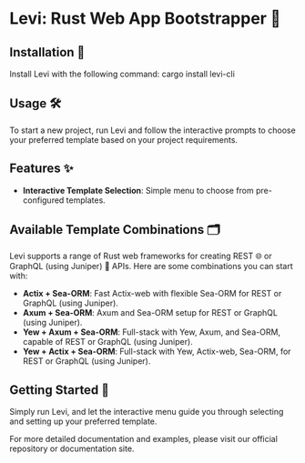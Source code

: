 # Levi: Rust Web App Bootstrapper 🚀

## Installation 🔧

Install Levi with the following command:
cargo install levi-cli

## Usage 🛠️

To start a new project, run Levi and follow the interactive prompts to choose your preferred template based on your project requirements.

## Features ✨

- **Interactive Template Selection**: Simple menu to choose from pre-configured templates.

## Available Template Combinations 🗂️

Levi supports a range of Rust web frameworks for creating REST 🌐 or GraphQL (using Juniper) 🌿 APIs. Here are some combinations you can start with:

- **Actix + Sea-ORM**: Fast Actix-web with flexible Sea-ORM for REST or GraphQL (using Juniper).
- **Axum + Sea-ORM**: Axum and Sea-ORM setup for REST or GraphQL (using Juniper).
- **Yew + Axum + Sea-ORM**: Full-stack with Yew, Axum, and Sea-ORM, capable of REST or GraphQL (using Juniper).
- **Yew + Actix + Sea-ORM**: Full-stack with Yew, Actix-web, Sea-ORM, for REST or GraphQL (using Juniper).

## Getting Started 🌟

Simply run Levi, and let the interactive menu guide you through selecting and setting up your preferred template.

For more detailed documentation and examples, please visit our official repository or documentation site.
